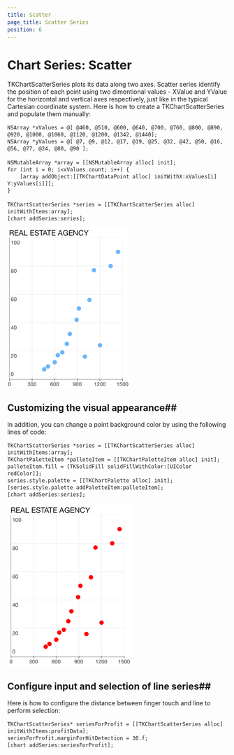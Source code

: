 ```yaml
---
title: Scatter
page_title: Scatter Series
position: 6
---
```


# Chart Series: Scatter

TKChartScatterSeries plots its data along two axes. Scatter series identify the position of each point using two dimentional values - XValue and YValue for the horizontal and vertical axes respectively, just like in the typical Cartesian coordinate system. Here is how to create a TKChartScatterSeries and populate them manually:

    NSArray *xValues = @[ @460, @510, @600, @640, @700, @760, @800, @890, @920, @1000, @1060, @1120, @1200, @1342, @1440];
    NSArray *yValues = @[ @7, @9, @12, @17, @19, @25, @32, @42, @50, @16, @56, @77, @24, @80, @90 ];

    NSMutableArray *array = [[NSMutableArray alloc] init];
    for (int i = 0; i<xValues.count; i++) {
        [array addObject:[[TKChartDataPoint alloc] initWithX:xValues[i] Y:yValues[i]]];
    }

    TKChartScatterSeries *series = [[TKChartScatterSeries alloc] initWithItems:array];
    [chart addSeries:series];

<img src="../../images/chart-series-scatter001.png"/>

## Customizing the visual appearance##

In addition, you can change a point background color by using the following lines of code:

    TKChartScatterSeries *series = [[TKChartScatterSeries alloc] initWithItems:array];
    TKChartPaletteItem *palleteItem = [[TKChartPaletteItem alloc] init];
    palleteItem.fill = [TKSolidFill solidFillWithColor:[UIColor redColor]];
    series.style.palette = [[TKChartPalette alloc] init];
    [series.style.palette addPaletteItem:palleteItem];
    [chart addSeries:series];

<img src="../../images/chart-series-scatter003.png"/>

## Configure input and selection of line series##

Here is how to configure the distance between finger touch and line to perform selection:

    TKChartScatterSeries* seriesForProfit = [[TKChartScatterSeries alloc] initWithItems:profitData];
    seriesForProfit.marginForHitDetection = 30.f;
    [chart addSeries:seriesForProfit];


